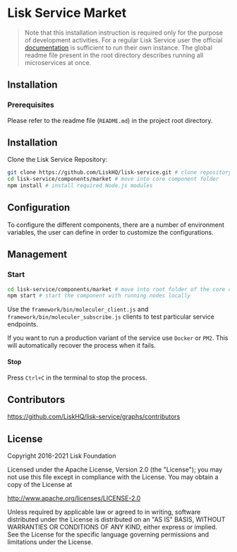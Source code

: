 # Lisk Service Market

> Note that this installation instruction is required only for the purpose of development activities. For a regular Lisk Service user the official [documentation](https://lisk.io/documentation/lisk-service/) is sufficient to run their own instance. The global readme file present in the root directory describes running all microservices at once.

## Installation

### Prerequisites

Please refer to the readme file (`README.md`) in the project root directory.

## Installation

Clone the Lisk Service Repository:

```bash
git clone https://github.com/LiskHQ/lisk-service.git # clone repository
cd lisk-service/components/market # move into core component folder
npm install # install required Node.js modules
```

## Configuration

To configure the different components, there are a number of environment variables, the user can define in order to customize the configurations.

## Management

### Start

```bash
cd lisk-service/components/market # move into root folder of the core component
npm start # start the component with running nodes locally
```

Use the `framework/bin/moleculer_client.js` and `framework/bin/moleculer_subscribe.js` clients to test particular service endpoints.

If you want to run a production variant of the service use `Docker` or `PM2`. This will automatically recover the process when it fails.

#### Stop

Press `Ctrl+C` in the terminal to stop the process.

## Contributors

https://github.com/LiskHQ/lisk-service/graphs/contributors

## License

Copyright 2016-2021 Lisk Foundation

Licensed under the Apache License, Version 2.0 (the "License");
you may not use this file except in compliance with the License.
You may obtain a copy of the License at

http://www.apache.org/licenses/LICENSE-2.0

Unless required by applicable law or agreed to in writing, software
distributed under the License is distributed on an "AS IS" BASIS,
WITHOUT WARRANTIES OR CONDITIONS OF ANY KIND, either express or implied.
See the License for the specific language governing permissions and
limitations under the License.

[lisk documentation site]: https://lisk.io/documentation